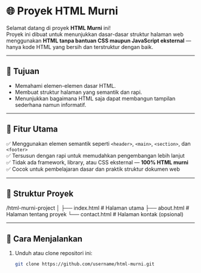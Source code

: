 # 🌐 Proyek HTML Murni

Selamat datang di proyek **HTML Murni** ini!  
Proyek ini dibuat untuk menunjukkan dasar-dasar struktur halaman web menggunakan **HTML tanpa bantuan CSS maupun JavaScript eksternal** — hanya kode HTML yang bersih dan terstruktur dengan baik.

---

## 🎯 Tujuan
- Memahami elemen-elemen dasar HTML.
- Membuat struktur halaman yang semantik dan rapi.
- Menunjukkan bagaimana HTML saja dapat membangun tampilan sederhana namun informatif.

---

## 🧱 Fitur Utama
✅ Menggunakan elemen semantik seperti `<header>`, `<main>`, `<section>`, dan `<footer>`  
✅ Tersusun dengan rapi untuk memudahkan pengembangan lebih lanjut  
✅ Tidak ada framework, library, atau CSS eksternal — **100% HTML murni**  
✅ Cocok untuk pembelajaran dasar dan praktik struktur dokumen web  

---

## 📂 Struktur Proyek

/html-murni-project │ ├── index.html       # Halaman utama ├── about.html       # Halaman tentang proyek └── contact.html     # Halaman kontak (opsional)

---

## 🚀 Cara Menjalankan
1. Unduh atau clone repositori ini:
   ```bash
   git clone https://github.com/username/html-murni.git
